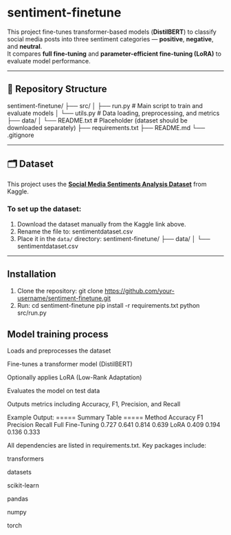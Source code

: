 # sentiment-finetune

This project fine-tunes transformer-based models (**DistilBERT**) to classify social media posts into three sentiment categories — **positive**, **negative**, and **neutral**.  
It compares **full fine-tuning** and **parameter-efficient fine-tuning (LoRA)** to evaluate model performance.

---

## 📁 Repository Structure

sentiment-finetune/
├── src/
│ ├── run.py # Main script to train and evaluate models
│ └── utils.py # Data loading, preprocessing, and metrics
├── data/
│ └── README.txt # Placeholder (dataset should be downloaded separately)
├── requirements.txt
├── README.md
└── .gitignore


---

## 🗂 Dataset

This project uses the **[Social Media Sentiments Analysis Dataset](https://www.kaggle.com/datasets/kashishparmar02/social-media-sentiments-analysis-dataset)** from Kaggle.

### To set up the dataset:
1. Download the dataset manually from the Kaggle link above.  
2. Rename the file to:
sentimentdataset.csv
3. Place it in the `data/` directory:
sentiment-finetune/
├── data/
│ └── sentimentdataset.csv

---

## Installation

1. Clone the repository:
git clone https://github.com/your-username/sentiment-finetune.git
2. Run:
cd sentiment-finetune
pip install -r requirements.txt
python src/run.py

## Model training process
Loads and preprocesses the dataset

Fine-tunes a transformer model (DistilBERT)

Optionally applies LoRA (Low-Rank Adaptation)

Evaluates the model on test data

Outputs metrics including Accuracy, F1, Precision, and Recall

Example Output:
===== Summary Table =====
           Method    Accuracy      F1    Precision   Recall
Full Fine-Tuning     0.727        0.641    0.814      0.639
LoRA                 0.409        0.194    0.136      0.333

All dependencies are listed in requirements.txt.
Key packages include:

transformers

datasets

scikit-learn

pandas

numpy

torch
